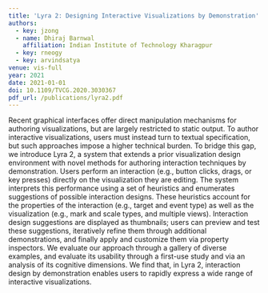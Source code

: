 ```yaml
---
title: 'Lyra 2: Designing Interactive Visualizations by Demonstration'
authors:
  - key: jzong
  - name: Dhiraj Barnwal
    affiliation: Indian Institute of Technology Kharagpur
  - key: rneogy
  - key: arvindsatya
venue: vis-full
year: 2021
date: 2021-01-01
doi: 10.1109/TVCG.2020.3030367
pdf_url: /publications/lyra2.pdf
---
```


Recent graphical interfaces offer direct manipulation mechanisms for authoring visualizations, but are largely restricted to static output. To author interactive visualizations, users must instead turn to textual specification, but such approaches impose a higher technical burden. To bridge this gap, we introduce Lyra 2, a system that extends a prior visualization design environment with novel methods for authoring interaction techniques by demonstration. Users perform an interaction (e.g., button clicks, drags, or key presses) directly on the visualization they are editing. The system interprets this performance using a set of heuristics and enumerates suggestions of possible interaction designs. These heuristics account for the properties of the interaction (e.g., target and event type) as well as the visualization (e.g., mark and scale types, and multiple views). Interaction design suggestions are displayed as thumbnails; users can preview and test these suggestions, iteratively refine them through additional demonstrations, and finally apply and customize them via property inspectors. We evaluate our approach through a gallery of diverse examples, and evaluate its usability through a first-use study and via an analysis of its cognitive dimensions. We find that, in Lyra 2, interaction design by demonstration enables users to rapidly express a wide range of interactive visualizations.
